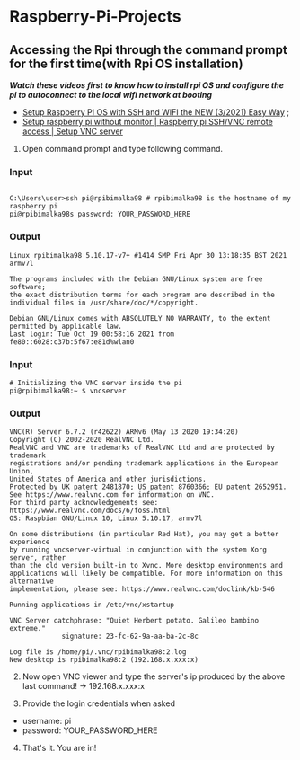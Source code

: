 # Raspberry-Pi-Projects

## Accessing the Rpi through the command prompt for the first time(with Rpi OS installation)

***Watch these videos first to know how to install rpi OS and configure the pi to autoconnect to the local wifi network at booting***

- [Setup Raspberry PI OS with SSH and WIFI the NEW (3/2021) Easy Way](https://youtu.be/nZyyfJYOhbM) ; 
- [Setup raspberry pi without monitor | Raspberry pi SSH/VNC remote access | Setup VNC server](https://youtu.be/AZj2uON6JaI)

1. Open command prompt and type following command.

###  Input

```shell

C:\Users\user>ssh pi@rpibimalka98 # rpibimalka98 is the hostname of my raspberry pi
pi@rpibimalka98s password: YOUR_PASSWORD_HERE
```

###  Output
```shell
Linux rpibimalka98 5.10.17-v7+ #1414 SMP Fri Apr 30 13:18:35 BST 2021 armv7l

The programs included with the Debian GNU/Linux system are free software;
the exact distribution terms for each program are described in the
individual files in /usr/share/doc/*/copyright.

Debian GNU/Linux comes with ABSOLUTELY NO WARRANTY, to the extent
permitted by applicable law.
Last login: Tue Oct 19 00:58:16 2021 from fe80::6028:c37b:5f67:e81d%wlan0
```

###  Input

```shell
# Initializing the VNC server inside the pi
pi@rpibimalka98:~ $ vncserver
```

###  Output
```shell
VNC(R) Server 6.7.2 (r42622) ARMv6 (May 13 2020 19:34:20)
Copyright (C) 2002-2020 RealVNC Ltd.
RealVNC and VNC are trademarks of RealVNC Ltd and are protected by trademark
registrations and/or pending trademark applications in the European Union,
United States of America and other jurisdictions.
Protected by UK patent 2481870; US patent 8760366; EU patent 2652951.
See https://www.realvnc.com for information on VNC.
For third party acknowledgements see:
https://www.realvnc.com/docs/6/foss.html
OS: Raspbian GNU/Linux 10, Linux 5.10.17, armv7l

On some distributions (in particular Red Hat), you may get a better experience
by running vncserver-virtual in conjunction with the system Xorg server, rather
than the old version built-in to Xvnc. More desktop environments and
applications will likely be compatible. For more information on this alternative
implementation, please see: https://www.realvnc.com/doclink/kb-546

Running applications in /etc/vnc/xstartup

VNC Server catchphrase: "Quiet Herbert potato. Galileo bambino extreme."
             signature: 23-fc-62-9a-aa-ba-2c-8c

Log file is /home/pi/.vnc/rpibimalka98:2.log
New desktop is rpibimalka98:2 (192.168.x.xxx:x)

```

2. Now open VNC viewer and type the server's ip produced by the above last command! -> 192.168.x.xxx:x

3. Provide the login credentials when asked
- username: pi 
- password: YOUR_PASSWORD_HERE

4. That's it. You are in!
